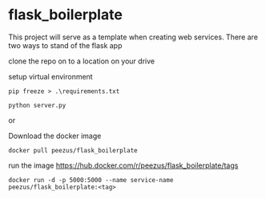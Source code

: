 ﻿# flask_boilerplate


This project will serve as a template when creating web services. There are two ways to stand of the flask app

clone the repo on to a location on your drive

setup virtual environment
```` shell
pip freeze > .\requirements.txt
````
```` shell
python server.py
````
or

Download the docker image
```` shell
docker pull peezus/flask_boilerplate
````
run the image
https://hub.docker.com/r/peezus/flask_boilerplate/tags
```` shell
docker run -d -p 5000:5000 --name service-name peezus/flask_boilerplate:<tag>
````
